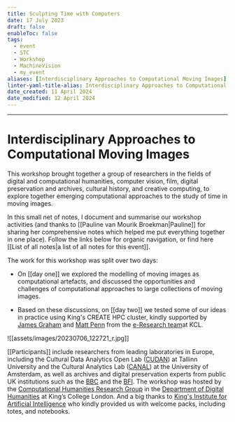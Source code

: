 ```yaml
---
title: Sculpting Time with Computers
date: 17 July 2023
draft: false
enableToc: false
tags:
  - event
  - STC
  - Workshop
  - MachineVision
  - my_event
aliases: [Interdisciplinary Approaches to Computational Moving Images]
linter-yaml-title-alias: Interdisciplinary Approaches to Computational Moving Images
date_created: 11 April 2024
date_modified: 12 April 2024
---
```

---

# Interdisciplinary Approaches to Computational Moving Images

This workshop brought together a group of researchers in the fields of digital and computational humanities, computer vision, film, digital preservation and archives, cultural history, and creative computing, to explore together emerging computational approaches to the study of time in moving images.

In this small net of notes, I document and summarise our workshop activities (and thanks to [[Pauline van Mourik Broekman|Pauline]] for sharing her comprehensive notes which helped me put everything together in one place). Follow the links below for organic navigation, or find here [[List of all notes|a list of all notes for this event]]. 

The work for this workshop was split over two days:

-  On [[day one]] we explored the modelling of moving images as computational artefacts, and discussed the opportunities and challenges of computational approaches to large collections of moving images. 

- Based on these discussions, on [[day two]] we tested some of our ideas in practice using King's CREATE HPC cluster, kindly supported by [James Graham](https://www.kcl.ac.uk/people/james-graham) and [Matt Penn](https://www.kcl.ac.uk/people/matt-penn) from the [e-Research team](https://www.kcl.ac.uk/research/facilities/e-research)at KCL.


![[assets/images/20230706_122721_r.jpg]]

[[Participants]] include researchers from leading laboratories in Europe, including the Cultural Data Analytics Open Lab ([CUDAN](https://cudan.tlu.ee/)) at Tallinn University and the Cultural Analytics Lab ([CANAL](http://canal-lab.uva.nl/)) at the University of Amsterdam, as well as archives and digital preservation experts from public UK institutions such as the [BBC](https://www.bbc.co.uk/archive/) and the [BFI](https://www2.bfi.org.uk/explore-film-tv/bfi-national-archive/about-bfi-national-archive/archive-teams/data-team). The workshop was hosted by the [Computational Humanities Research Group](https://www.kcl.ac.uk/research/computational-humanities-research-group) in the [Department of Digital Humanities](https://www.kcl.ac.uk/ddh) at King’s College London. And a big thanks to [King's Institute for Artificial Intelligence](https://www.kcl.ac.uk/ai) who kindly provided us with welcome packs, including totes, and notebooks.


